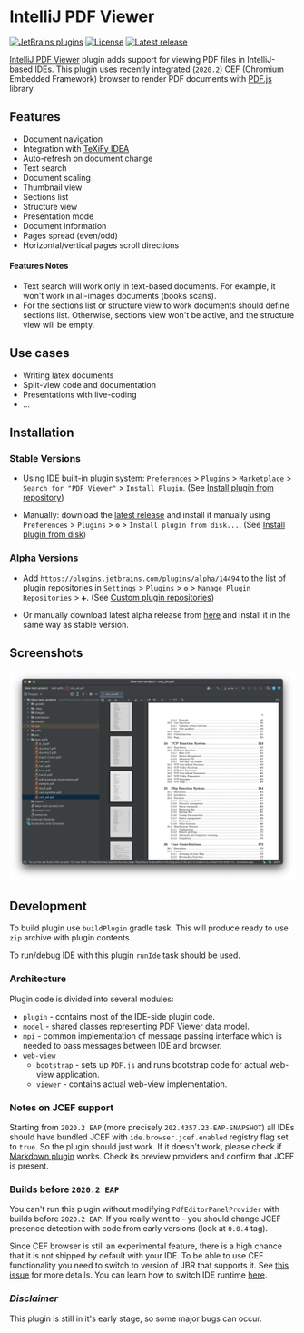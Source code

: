 # IntelliJ PDF Viewer

[![JetBrains plugins](https://img.shields.io/jetbrains/plugin/v/14494-pdf-viewer)](https://plugins.jetbrains.com/plugin/14494-pdf-viewer)
[![License](https://img.shields.io/github/license/FirstTimeInForever/intellij-pdf-viewer)](https://github.com/FirstTimeInForever/intellij-pdf-viewer/blob/master/LICENSE)
[![Latest release](https://img.shields.io/github/v/tag/firsttimeinforever/intellij-pdf-viewer?include_prereleases)](https://github.com/FirstTimeInForever/intellij-pdf-viewer/releases)

[IntelliJ PDF Viewer](https://plugins.jetbrains.com/plugin/14494-pdf-viewer) plugin adds support for viewing PDF files in IntelliJ-based IDEs. This plugin uses recently integrated (`2020.2`) CEF (Chromium Embedded Framework) browser to render PDF documents with [PDF.js](https://mozilla.github.io/pdf.js/) library.

## Features

- Document navigation
- Integration with [TeXiFy IDEA](https://github.com/Hannah-Sten/TeXiFy-IDEA)
- Auto-refresh on document change
- Text search
- Document scaling
- Thumbnail view
- Sections list
- Structure view
- Presentation mode
- Document information
- Pages spread (even/odd)
- Horizontal/vertical pages scroll directions

#### Features Notes

* Text search will work only in text-based documents. For example, it won't work in all-images documents (books scans).
* For the sections list or structure view to work documents should define sections list. Otherwise, sections view won't be active, and the structure view will be empty.


## Use cases

- Writing latex documents
- Split-view code and documentation
- Presentations with live-coding
- ...


## Installation

### Stable Versions

* Using IDE built-in plugin system: `Preferences` > `Plugins` > `Marketplace` > `Search for "PDF Viewer"` > `Install Plugin`. (See [Install plugin from repository](https://www.jetbrains.com/help/idea/managing-plugins.html#install_plugin_from_repo))

* Manually: download the [latest release](https://github.com/FirstTimeInForever/intellij-pdf-viewer/releases/latest) and install it manually using
  `Preferences` > `Plugins` > `⚙️` > `Install plugin from disk...`. (See [Install plugin from disk](https://www.jetbrains.com/help/idea/managing-plugins.html#install_plugin_from_disk))

### Alpha Versions

* Add `https://plugins.jetbrains.com/plugins/alpha/14494` to the list of plugin repositories in  `Settings` > `Plugins` > `⚙️` > `Manage Plugin Repositories` > `➕`. (See [Custom plugin repositories](https://www.jetbrains.com/help/idea/managing-plugins.html#repos))

* Or manually download latest alpha release from [here](https://plugins.jetbrains.com/plugin/14494-pdf-viewer/versions/alpha) and install it in the same way as stable version.


## Screenshots

![Plugin screenshot](images/plugin-screenshot.png)


## Development

To build plugin use `buildPlugin` gradle task. This will produce ready to use `zip` archive with plugin contents.

To run/debug IDE with this plugin `runIde` task should be used.

### Architecture

Plugin code is divided into several modules:

* `plugin` - contains most of the IDE-side plugin code.
* `model` - shared classes representing PDF Viewer data model.
* `mpi` - common implementation of message passing interface which is needed to pass messages between IDE and browser.
* `web-view`
  * `bootstrap` - sets up `PDF.js` and runs bootstrap code for actual web-view application.
  * `viewer` - contains actual web-view implementation.

### Notes on JCEF support

Starting from `2020.2 EAP` (more precisely `202.4357.23-EAP-SNAPSHOT`) all IDEs should have bundled JCEF with `ide.browser.jcef.enabled` registry flag set to `true`. So the plugin should just work. If it doesn't work, please check if [Markdown plugin](https://plugins.jetbrains.com/plugin/7793-markdown) works. Check its preview providers and confirm that JCEF is present.

### Builds before `2020.2 EAP`

You can't run this plugin without modifying `PdfEditorPanelProvider` with builds before `2020.2 EAP`. If you really want to - you should change JCEF presence detection with code from early versions (look at `0.0.4` tag).

Since CEF browser is still an experimental feature, there is a high chance that it is not shipped by default with your IDE. To be able to use CEF functionality you need to switch to version of JBR that supports it. See [this issue](https://youtrack.jetbrains.com/issue/IDEA-231833#focus=streamItem-27-3993099.0-0) for more details. You can learn how to switch IDE runtime [here](https://www.jetbrains.com/help/idea/switching-boot-jdk.html).

### *Disclaimer*

This plugin is still in it's early stage, so some major bugs can occur.

